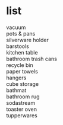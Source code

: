 # list

vacuum  
pots & pans  
silverware holder  
barstools  
kitchen table  
bathroom trash cans  
recycle bin  
paper towels  
hangers  
cube storage  
bathmat  
bathroom rug  
sodastream  
toaster oven  
tupperwares  